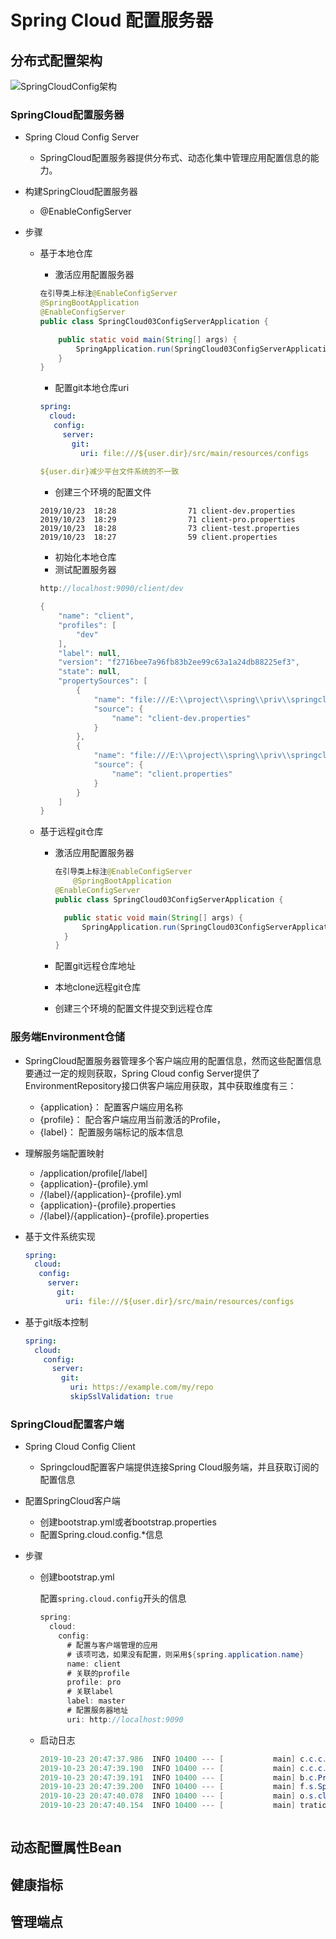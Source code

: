 # Spring Cloud 配置服务器

##  分布式配置架构

![SpringCloudConfig架构](/images/SpringCloudConfig架构.png)

### SpringCloud配置服务器

+ Spring Cloud Config Server

  + SpringCloud配置服务器提供分布式、动态化集中管理应用配置信息的能力。

+ 构建SpringCloud配置服务器

  + @EnableConfigServer

+ 步骤

  + 基于本地仓库

    + 激活应用配置服务器

    ```java
    在引导类上标注@EnableConfigServer
    @SpringBootApplication
    @EnableConfigServer
    public class SpringCloud03ConfigServerApplication {
    
    	public static void main(String[] args) {
    		SpringApplication.run(SpringCloud03ConfigServerApplication.class, args);
    	}
    }
    ```

    

    + 配置git本地仓库uri

    ```yml
    spring:
      cloud:
       config:
         server:
           git:
             uri: file:///${user.dir}/src/main/resources/configs
             
    ${user.dir}减少平台文件系统的不一致         
    ```

    + 创建三个环境的配置文件

    ```shell
    2019/10/23  18:28                71 client-dev.properties
    2019/10/23  18:29                71 client-pro.properties
    2019/10/23  18:28                73 client-test.properties
    2019/10/23  18:27                59 client.properties
    ```

    

    + 初始化本地仓库
    + 测试配置服务器

    ```java
    http://localhost:9090/client/dev
    
    {
        "name": "client",
        "profiles": [
            "dev"
        ],
        "label": null,
        "version": "f2716bee7a96fb83b2ee99c63a1a24db88225ef3",
        "state": null,
        "propertySources": [
            {
                "name": "file:///E:\\project\\spring\\priv\\springcloud\\spring-cloud-03-config-server/src/main/resources/configs/client-dev.properties",
                "source": {
                    "name": "client-dev.properties"
                }
            },
            {
                "name": "file:///E:\\project\\spring\\priv\\springcloud\\spring-cloud-03-config-server/src/main/resources/configs/client.properties",
                "source": {
                    "name": "client.properties"
                }
            }
        ]
    }
    ```

  + 基于远程git仓库

    + 激活应用配置服务器

      ```java
      在引导类上标注@EnableConfigServer
          @SpringBootApplication
      @EnableConfigServer
      public class SpringCloud03ConfigServerApplication {
      
      	public static void main(String[] args) {
      		SpringApplication.run(SpringCloud03ConfigServerApplication.class, args);
      	}
      }
      ```

    + 配置git远程仓库地址

    + 本地clone远程git仓库

    + 创建三个环境的配置文件提交到远程仓库

### 服务端Environment仓储

+ SpringCloud配置服务器管理多个客户端应用的配置信息，然而这些配置信息要通过一定的规则获取，Spring Cloud config Server提供了EnvironmentRepository接口供客户端应用获取，其中获取维度有三：

  + {application}： 配置客户端应用名称
  + {profile}： 配合客户端应用当前激活的Profile，
  + {label}： 配置服务端标记的版本信息

+ 理解服务端配置映射

  + /application/profile[/label]
  + {application}-{profile}.yml
  + /{label}/{application}-{profile}.yml
  + {application}-{profile}.properties
  + /{label}/{application}-{profile}.properties

+ 基于文件系统实现

  ```yml
  spring:
    cloud:
     config:
       server:
         git:
           uri: file:///${user.dir}/src/main/resources/configs
  ```

  

+ 基于git版本控制

  ```yml
  spring:
    cloud:
      config:
        server:
          git:
            uri: https://example.com/my/repo
            skipSslValidation: true
  ```

  

### SpringCloud配置客户端

+ Spring Cloud Config Client

  + Springcloud配置客户端提供连接Spring Cloud服务端，并且获取订阅的配置信息

+ 配置SpringCloud客户端

  + 创建bootstrap.yml或者bootstrap.properties
  + 配置Spring.cloud.config.*信息

+ 步骤

  + 创建bootstrap.yml  

    配置`spring.cloud.config`开头的信息

    ```java
    spring:
      cloud:
        config:
          # 配置与客户端管理的应用
          # 该项可选，如果没有配置，则采用${spring.application.name}
          name: client
          # 关联的profile
          profile: pro
          # 关联label
          label: master
          # 配置服务器地址
          uri: http://localhost:9090
    ```

  + 启动日志

    ```java
    2019-10-23 20:47:37.986  INFO 10400 --- [           main] c.c.c.ConfigServicePropertySourceLocator : Fetching config from server at : http://localhost:9090
    2019-10-23 20:47:39.190  INFO 10400 --- [           main] c.c.c.ConfigServicePropertySourceLocator : Located environment: name=client, profiles=[pro], label=master, version=f2716bee7a96fb83b2ee99c63a1a24db88225ef3, state=null
    2019-10-23 20:47:39.191  INFO 10400 --- [           main] b.c.PropertySourceBootstrapConfiguration : Located property source: OriginTrackedCompositePropertySource {name='configService', propertySources=[MapPropertySource {name='configClient'}, OriginTrackedMapPropertySource {name='file:///E:\project\spring\priv\springcloud\spring-cloud-03-config-server/src/main/resources/configs/client-pro.properties'}, OriginTrackedMapPropertySource {name='file:///E:\project\spring\priv\springcloud\spring-cloud-03-config-server/src/main/resources/configs/client.properties'}]}
    2019-10-23 20:47:39.200  INFO 10400 --- [           main] f.s.SpringCloud03ConfigClientApplication : No active profile set, falling back to default profiles: default
    2019-10-23 20:47:40.078  INFO 10400 --- [           main] o.s.cloud.context.scope.GenericScope     : BeanFactory id=0b3f9e16-583e-3ac9-b1d6-0b0323ef8d91
    2019-10-23 20:47:40.154  INFO 10400 --- [           main] trationDelegate$BeanPostProcessorChecker : Bean 'org.springframework.cloud.autoconfigure.ConfigurationPropertiesRebinderAutoConfiguration' of type [org.springframework.cloud.autoconfigure.ConfigurationPropertiesRebinderAutoConfiguration$$EnhancerBySpringCGLIB$$3c7c1ee1] is not eligible for getting processed by all BeanPostProcessors (for example: not eligible for auto-proxying)
    
    
    
    ```

##  动态配置属性Bean

##  健康指标

## 管理端点

